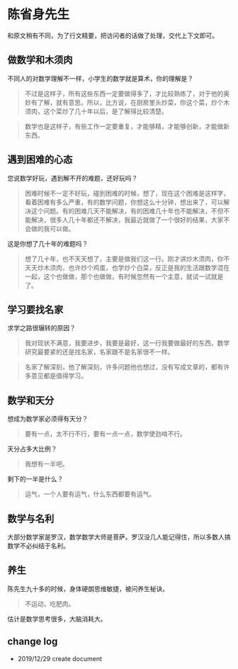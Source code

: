 # 陈省身先生

和原文稍有不同，为了行文精要，把访问者的话做了处理，交代上下文即可。

## 做数学和木须肉

不同人的对数学理解不一样，小学生的数学就是算术，你的理解是？

> 不过是这样子，所有这些东西一定要做得多了，才比较熟练了，对于他的奥妙有了解，就有意思。所以，比方说，在厨房里头炒菜，你这个菜，炒个木须肉，这个菜炒了几十年以后，是了解得比较清楚。

> 数学也是这样子，有些工作一定要重复，才能够精，才能够创新，才能做新东西。

## 遇到困难的心态

您说数学好玩，遇到解不开的难题，还好玩吗？

> 困难时候不一定不好玩，碰到困难的时候，想了，现在这个困难是这样字，看着困难有多么严重，有的数学问题，你想这么十分钟，想出来了，可以解决这个问题。有的困难几天不能解决，有的困难几十年也不能解决，不但不能解决，很多人几十年都还不解决，我最近就做了一个很好的结果，大家不会做的我可以做。

这是你想了几十年的难题吗？

> 想了几十年，也不天天想了，主要是做我们这一行。刚才讲炒木须肉，你不天天炒木须肉，也许炒个鸡蛋，也学炒个白菜，反正是我的生活跟数学混在一起，这个也做做，那个也做做，有时候忽然有一个主意，就试一试就是了。

## 学习要找名家

求学之路很辗转的原因？

> 我对现状不满意，我要进步，我要是最好，这一行我要做最好的东西，数学研究最要紧的还是找名家，名家跟不是名家很不一样。

> 名家了解深刻，他了解深刻，许多问题他也想过，没有写成文章的，都有许多意见都是值得学习。

## 数学和天分

想成为数学家必须得有天分？

> 要有一点，太不行不行，要有一点一点，数学使劲啃不行。

天分占多大比例？

> 我想有一半吧。

剩下的一半是什么？

> 运气，一个人要有运气，什么东西都要有运气。

## 数学与名利

大部分数学家是罗汉，数学数学大师是菩萨。罗汉没几人能记得住，所以多数人搞数学不必纠结于名利。

## 养生

陈先生九十多的时候，身体硬朗思维敏捷，被问养生秘诀。

> 不运动，吃肥肉。

估计是数学思考很多，大脑消耗大。


## change log

- 2019/12/29 create document
